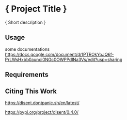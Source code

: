 # { Project Title }

{ Short description }

## Usage
some documentations
https://docs.google.com/document/d/1PTROkYoJQ6f-PrLWsHxbb0aunci0NGc0OWPPdlNa3Vs/edit?usp=sharing

## Requirements

## Citing This Work
https://disent.dontpanic.sh/en/latest/

https://pypi.org/project/disent/0.4.0/
